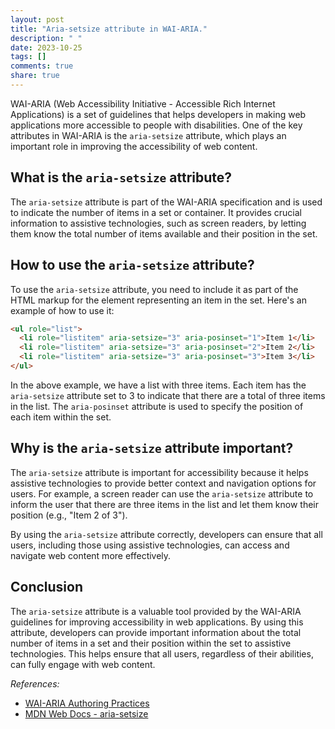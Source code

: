 ```yaml
---
layout: post
title: "Aria-setsize attribute in WAI-ARIA."
description: " "
date: 2023-10-25
tags: []
comments: true
share: true
---
```


WAI-ARIA (Web Accessibility Initiative - Accessible Rich Internet Applications) is a set of guidelines that helps developers in making web applications more accessible to people with disabilities. One of the key attributes in WAI-ARIA is the `aria-setsize` attribute, which plays an important role in improving the accessibility of web content.

## What is the `aria-setsize` attribute?

The `aria-setsize` attribute is part of the WAI-ARIA specification and is used to indicate the number of items in a set or container. It provides crucial information to assistive technologies, such as screen readers, by letting them know the total number of items available and their position in the set.

## How to use the `aria-setsize` attribute?

To use the `aria-setsize` attribute, you need to include it as part of the HTML markup for the element representing an item in the set. Here's an example of how to use it:

```html
<ul role="list">
  <li role="listitem" aria-setsize="3" aria-posinset="1">Item 1</li>
  <li role="listitem" aria-setsize="3" aria-posinset="2">Item 2</li>
  <li role="listitem" aria-setsize="3" aria-posinset="3">Item 3</li>
</ul>
```

In the above example, we have a list with three items. Each item has the `aria-setsize` attribute set to 3 to indicate that there are a total of three items in the list. The `aria-posinset` attribute is used to specify the position of each item within the set.

## Why is the `aria-setsize` attribute important?

The `aria-setsize` attribute is important for accessibility because it helps assistive technologies to provide better context and navigation options for users. For example, a screen reader can use the `aria-setsize` attribute to inform the user that there are three items in the list and let them know their position (e.g., "Item 2 of 3").

By using the `aria-setsize` attribute correctly, developers can ensure that all users, including those using assistive technologies, can access and navigate web content more effectively.

## Conclusion

The `aria-setsize` attribute is a valuable tool provided by the WAI-ARIA guidelines for improving accessibility in web applications. By using this attribute, developers can provide important information about the total number of items in a set and their position within the set to assistive technologies. This helps ensure that all users, regardless of their abilities, can fully engage with web content.

_References:_

- [WAI-ARIA Authoring Practices](https://www.w3.org/TR/wai-aria-practices/)
- [MDN Web Docs - aria-setsize](https://developer.mozilla.org/en-US/docs/Web/Accessibility/ARIA/ARIA_Techniques/Using_the_aria-setsize_attribute)